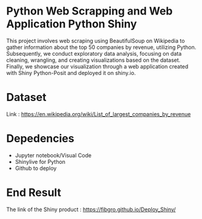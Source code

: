 # Python Web Scrapping and Web Application Python Shiny

This project involves web scraping using BeautifulSoup on Wikipedia to gather information about the top 50 companies by revenue, utilizing Python. 
Subsequently, we conduct exploratory data analysis, focusing on data cleaning, wrangling, and creating visualizations based on the dataset. 
Finally, we showcase our visualization through a web application created with Shiny Python-Posit and deployed it on shiny.io.

# Dataset 

Link : https://en.wikipedia.org/wiki/List_of_largest_companies_by_revenue

# Depedencies 

- Jupyter notebook/Visual Code
- Shinylive for Python
- Github to deploy

# End Result 

The link of the Shiny product : https://fibgro.github.io/Deploy_Shiny/
